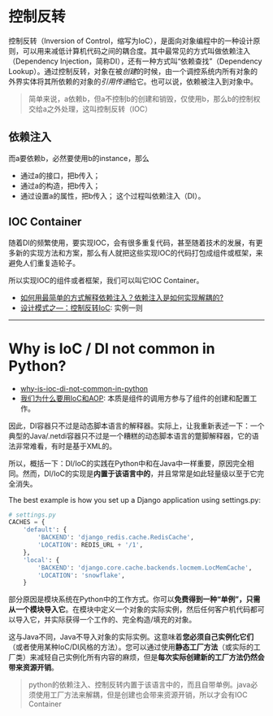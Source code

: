 # 控制反转

控制反转（Inversion of Control，缩写为IoC），是面向对象编程中的一种设计原则，可以用来减低计算机代码之间的耦合度。其中最常见的方式叫做依赖注入（Dependency Injection，简称DI），还有一种方式叫“依赖查找”（Dependency Lookup）。通过控制反转，对象在被*创建*的时候，由一个调控系统内所有对象的外界实体将其所依赖的对象的*引用传递*给它。也可以说，依赖被注入到对象中。

> 简单来说，a依赖b，但a不控制b的创建和销毁，仅使用b，那么b的控制权交给a之外处理，这叫控制反转（IOC）

## 依赖注入

而a要依赖b，必然要使用b的instance，那么

- 通过a的接口，把b传入；
- 通过a的构造，把b传入；
- 通过设置a的属性，把b传入；
这个过程叫依赖注入（DI）。

## IOC Container
随着DI的频繁使用，要实现IOC，会有很多重复代码，甚至随着技术的发展，有更多新的实现方法和方案，那么有人就把这些实现IOC的代码打包成组件或框架，来避免人们重复造轮子。

所以实现IOC的组件或者框架，我们可以叫它IOC Container。


- [如何用最简单的方式解释依赖注入？依赖注入是如何实现解耦的?](https://www.zhihu.com/question/32108444/answer/220819349)
- [设计模式之—：控制反转IoC](https://www.jianshu.com/p/5aaaf24e6c09): 实例一则

---

# Why is IoC / DI not common in Python?

- [why-is-ioc-di-not-common-in-python](https://stackoverflow.com/questions/2461702/why-is-ioc-di-not-common-in-python)
- [我们为什么要用IoC和AOP](https://www.jianshu.com/p/feb9521388cf): 本质是组件的调用方参与了组件的创建和配置工作。


因此，DI容器只不过是动态脚本语言的解释器。实际上，让我重新表述一下：一个典型的Java/.netdi容器只不过是一个糟糕的动态脚本语言的蹩脚解释器，它的语法非常难看，有时是基于XML的。

所以，概括一下：DI/IoC的实践在Python中和在Java中一样重要，原因完全相同。然而，DI/IoC的实现是**内置于该语言中的**，并且常常是如此轻量级以至于它完全消失。

The best example is how you set up a Django application using settings.py:

```python
# settings.py
CACHES = {
    'default': {
        'BACKEND': 'django_redis.cache.RedisCache',
        'LOCATION': REDIS_URL + '/1',
    },
    'local': {
        'BACKEND': 'django.core.cache.backends.locmem.LocMemCache',
        'LOCATION': 'snowflake',
    }
```

部分原因是模块系统在Python中的工作方式。你可以**免费得到一种“单例”，只需从一个模块导入它**。在模块中定义一个对象的实际实例，然后任何客户机代码都可以导入它，并实际获得一个工作的、完全构造/填充的对象。

这与Java不同，Java不导入对象的实际实例。这意味着**您必须自己实例化它们**（或者使用某种IoC/DI风格的方法）。您可以通过使用**静态工厂方法**（或实际的工厂类）来减轻自己实例化所有内容的麻烦，但是**每次实际创建新的工厂方法仍然会带来资源开销**。

> python的依赖注入、控制反转内置于该语言中的，而且自带单例。java必须使用工厂方法来解耦，但是创建也会带来资源开销，所以才会有IOC Container
